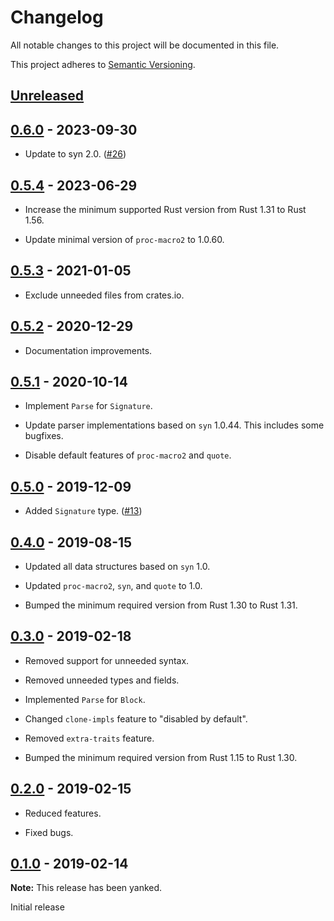 # Changelog

All notable changes to this project will be documented in this file.

This project adheres to [Semantic Versioning](https://semver.org).

<!--
Note: In this file, do not use the hard wrap in the middle of a sentence for compatibility with GitHub comment style markdown rendering.
-->

## [Unreleased]

## [0.6.0] - 2023-09-30

- Update to syn 2.0. ([#26](https://github.com/taiki-e/syn-mid/pull/26))

## [0.5.4] - 2023-06-29

- Increase the minimum supported Rust version from Rust 1.31 to Rust 1.56.

- Update minimal version of `proc-macro2` to 1.0.60.

## [0.5.3] - 2021-01-05

- Exclude unneeded files from crates.io.

## [0.5.2] - 2020-12-29

- Documentation improvements.

## [0.5.1] - 2020-10-14

- Implement `Parse` for `Signature`.

- Update parser implementations based on `syn` 1.0.44. This includes some bugfixes.

- Disable default features of `proc-macro2` and `quote`.

## [0.5.0] - 2019-12-09

- Added `Signature` type. ([#13](https://github.com/taiki-e/syn-mid/pull/13))

## [0.4.0] - 2019-08-15

- Updated all data structures based on `syn` 1.0.

- Updated `proc-macro2`, `syn`, and `quote` to 1.0.

- Bumped the minimum required version from Rust 1.30 to Rust 1.31.

## [0.3.0] - 2019-02-18

- Removed support for unneeded syntax.

- Removed unneeded types and fields.

- Implemented `Parse` for `Block`.

- Changed `clone-impls` feature to "disabled by default".

- Removed `extra-traits` feature.

- Bumped the minimum required version from Rust 1.15 to Rust 1.30.

## [0.2.0] - 2019-02-15

- Reduced features.

- Fixed bugs.

## [0.1.0] - 2019-02-14

**Note:** This release has been yanked.

Initial release

[Unreleased]: https://github.com/taiki-e/syn-mid/compare/v0.6.0...HEAD
[0.6.0]: https://github.com/taiki-e/syn-mid/compare/v0.5.4...v0.6.0
[0.5.4]: https://github.com/taiki-e/syn-mid/compare/v0.5.3...v0.5.4
[0.5.3]: https://github.com/taiki-e/syn-mid/compare/v0.5.2...v0.5.3
[0.5.2]: https://github.com/taiki-e/syn-mid/compare/v0.5.1...v0.5.2
[0.5.1]: https://github.com/taiki-e/syn-mid/compare/v0.5.0...v0.5.1
[0.5.0]: https://github.com/taiki-e/syn-mid/compare/v0.4.0...v0.5.0
[0.4.0]: https://github.com/taiki-e/syn-mid/compare/v0.3.0...v0.4.0
[0.3.0]: https://github.com/taiki-e/syn-mid/compare/v0.2.0...v0.3.0
[0.2.0]: https://github.com/taiki-e/syn-mid/compare/v0.1.0...v0.2.0
[0.1.0]: https://github.com/taiki-e/syn-mid/releases/tag/v0.1.0
